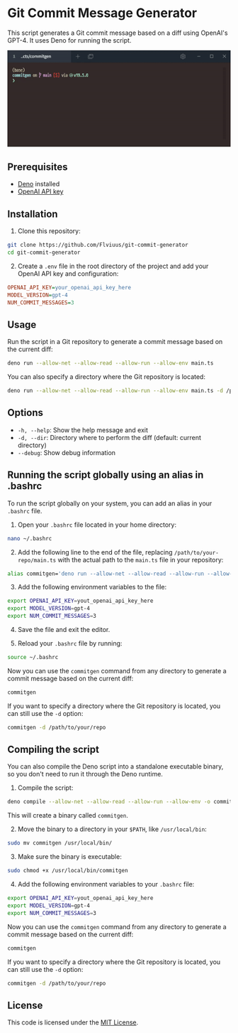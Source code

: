 # Git Commit Message Generator

This script generates a Git commit message based on a diff using OpenAI's GPT-4. It uses Deno for running the script.

![Screencast](assets/screencast.gif?raw=true "Demo - Screencast")

## Prerequisites

- [Deno](https://deno.land/) installed
- [OpenAI API key](https://beta.openai.com/signup/)

## Installation

1. Clone this repository:

```bash
git clone https://github.com/Flviuus/git-commit-generator 
cd git-commit-generator 
```

2. Create a `.env` file in the root directory of the project and add your OpenAI API key and configuration:

```ini
OPENAI_API_KEY=your_openai_api_key_here
MODEL_VERSION=gpt-4
NUM_COMMIT_MESSAGES=3
```

## Usage

Run the script in a Git repository to generate a commit message based on the current diff:

```bash
deno run --allow-net --allow-read --allow-run --allow-env main.ts
```

You can also specify a directory where the Git repository is located:

```bash
deno run --allow-net --allow-read --allow-run --allow-env main.ts -d /path/to/your/repo
```

## Options

- `-h, --help`: Show the help message and exit
- `-d, --dir`: Directory where to perform the diff (default: current directory)
- `--debug`: Show debug information

## Running the script globally using an alias in .bashrc

To run the script globally on your system, you can add an alias in your `.bashrc` file.

1. Open your `.bashrc` file located in your home directory:

```bash
nano ~/.bashrc
```

2. Add the following line to the end of the file, replacing `/path/to/your-repo/main.ts` with the actual path to the `main.ts` file in your repository:

```bash
alias commitgen='deno run --allow-net --allow-read --allow-run --allow-env /path/to/your-repo/main.ts'
```

3. Add the following environment variables to the file:

```bash
export OPENAI_API_KEY=yout_openai_api_key_here
export MODEL_VERSION=gpt-4
export NUM_COMMIT_MESSAGES=3
 ```

4. Save the file and exit the editor.

5. Reload your `.bashrc` file by running:

```bash
source ~/.bashrc
```

Now you can use the `commitgen` command from any directory to generate a commit message based on the current diff:

```bash
commitgen
```

If you want to specify a directory where the Git repository is located, you can still use the `-d` option:

```bash
commitgen -d /path/to/your/repo
```

## Compiling the script

You can also compile the Deno script into a standalone executable binary, so you don't need to run it through the Deno runtime.

1. Compile the script:

```bash
deno compile --allow-net --allow-read --allow-run --allow-env -o commitgen main.ts
```

This will create a binary called `commitgen`.

2. Move the binary to a directory in your `$PATH`, like `/usr/local/bin`:

```bash
sudo mv commitgen /usr/local/bin/
```

3. Make sure the binary is executable:

```bash
sudo chmod +x /usr/local/bin/commitgen
```

4. Add the following environment variables to your `.bashrc` file:

```bash
export OPENAI_API_KEY=yout_openai_api_key_here
export MODEL_VERSION=gpt-4
export NUM_COMMIT_MESSAGES=3
 ```

Now you can use the `commitgen` command from any directory to generate a commit message based on the current diff:

```bash
commitgen
```

If you want to specify a directory where the Git repository is located, you can still use the `-d` option:

```bash
commitgen -d /path/to/your/repo
```

## License

This code is licensed under the [MIT License](https://opensource.org/licenses/MIT).
